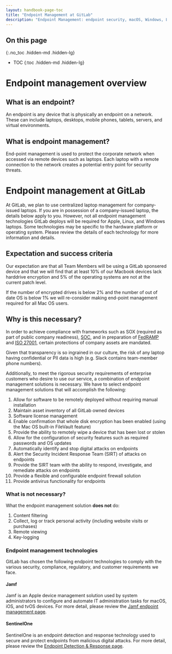 ```yaml
---
layout: handbook-page-toc
title: "Endpoint Management at GitLab"
description: "Endpoint Management: endpoint security, macOS, Windows, Linux, endpoint management, SentinelOne, Jamf"
---
```


## On this page
{:.no_toc .hidden-md .hidden-lg}

- TOC
{:toc .hidden-md .hidden-lg}

# Endpoint management overview

## What is an endpoint?

An endpoint is any device that is physically an endpoint on a network. These can include laptops, desktops, mobile phones, tablets, servers, and virtual environments.

## What is endpoint management?

End-point management is used to protect the corporate network when accessed via remote devices such as laptops. Each laptop with a remote connection to the network creates a potential entry point for security threats.

# Endpoint management at GitLab

At GitLab, we plan to use centralized laptop management for company-issued laptops. If you are in possession of a company-issued laptop, the details below apply to you. However, not all endpoint management technologies GitLab deploys will be required for Apple, Linux, and Windows laptops. Some technologies may be specific to the hardware platform or operating system. Please review the details of each technology for more information and details. 

## Expectation and success criteria

Our expectation are that all Team Members will be using a GitLab sponsered device and that we will find that at least 10% of our Macbook devices lack harddrive encryption and 5% of the operating systems are not at the current patch level.

If the number of encrypted drives is below 2% and the number of out of date OS is below 1% we will re-consider making end-point management required for all Mac OS users.

## Why is this necessary?

In order to achieve compliance with frameworks such as SOX (required as part of public company readiness), [SOC](https://www.aicpa.org/content/dam/aicpa/interestareas/frc/assuranceadvisoryservices/downloadabledocuments/trust-services-criteria.pdf), and in preparation of [FedRAMP](https://www.fedramp.gov/assets/resources/documents/FedRAMP_Security_Assessment_Framework.pdf) and [ISO 27001](https://www.isms.online/iso-27001/annex-a-8-asset-management/), certain protections of company assets are mandated.

Given that transparency is so ingrained in our culture, the risk of any laptop having confidential or PII data is high (e.g. Slack contains team-member phone numbers).

Additionally, to meet the rigorous security requirements of enterprise customers who desire to use our service, a combination of endpoint management solutions is necessary. We have to select endpoint management solutions that will accomplish the following:

1. Allow for software to be remotely deployed without requiring manual installation
1. Maintain asset inventory of all GitLab owned devices
1. Software license management
1. Enable confirmation that whole disk encryption has been enabled (using the Mac OS built-in FileVault feature)
1. Provide the ability to remotely wipe a device that has been lost or stolen
1. Allow for the configuration of security features such as required passwords and OS updates
1. Automatically identify and stop digital attacks on endpoints
1. Alert the Security Incident Response Team (SIRT) of attacks on endpoints
1. Provide the SIRT team with the ability to respond, investigate, and remediate attacks on endpoints
1. Provide a flexible and configurable endpoint firewall solution
1. Provide antivirus functionality for endpoints

### What is not necessary?

What the endpoint management solution **does not** do:

1. Content filtering
1. Collect, log or track personal activity (including website visits or purchases)
1. Remote viewing
1. Key-logging

### Endpoint management technologies

GitLab has chosen the following endpoint technologies to comply with the various security, compliance, regulatory, and customer requirements we face.

#### Jamf

Jamf is an Apple device management solution used by system administrators to configure and automate IT administration tasks for macOS, iOS, and tvOS devices. For more detail, please review the [Jamf endpoint management page](https://about.gitlab.com/handbook/business-technology/team-member-enablement/onboarding-access-requests/endpoint-management/jamf).


#### SentinelOne

SentinelOne is an endpoint detection and response technology used to secure and protect endpoints from malicious digital attacks. For more detail, please review the [Endpoint Detection & Response page](https://about.gitlab.com/handbook/business-technology/team-member-enablement/onboarding-access-requests/endpoint-management/edr).
